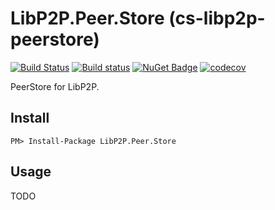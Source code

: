 # LibP2P.Peer.Store (cs-libp2p-peerstore)

[![Build Status](https://travis-ci.org/tabrath/cs-libp2p-peerstore.svg?branch=master)](https://travis-ci.org/tabrath/cs-libp2p-peerstore)
[![Build status](https://ci.appveyor.com/api/projects/status/fyo8k4cssg8tgfkn?svg=true)](https://ci.appveyor.com/project/tabrath/cs-libp2p-peerstore)
[![NuGet Badge](https://buildstats.info/nuget/LibP2P.Peer.Store)](https://www.nuget.org/packages/LibP2P.Peer.Store/)
[![codecov](https://codecov.io/gh/tabrath/cs-libp2p-peerstore/branch/master/graph/badge.svg)](https://codecov.io/gh/tabrath/cs-libp2p-peerstore)

PeerStore for LibP2P.

## Install

    PM> Install-Package LibP2P.Peer.Store

## Usage

TODO

